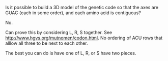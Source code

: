 Is it possible to build a 3D model of the genetic code so that the axes
are GUAC (each in some order), and each amino acid is contiguous?

No.

Can prove this by considering L, R, S together. See http://www.hgvs.org/mutnomen/codon.html. No ordering of ACU rows that alllow all three to be next to each other.

The best you can do is have one of L, R, or S have two pieces.